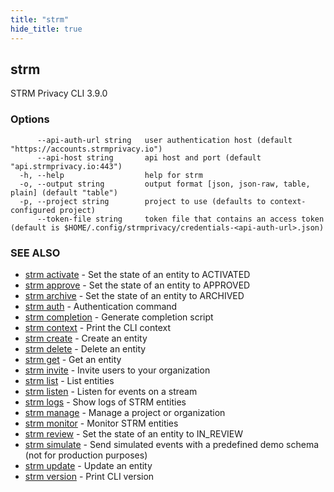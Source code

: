 ```yaml
---
title: "strm"
hide_title: true
---
```

## strm

STRM Privacy CLI 3.9.0

### Options

```
      --api-auth-url string   user authentication host (default "https://accounts.strmprivacy.io")
      --api-host string       api host and port (default "api.strmprivacy.io:443")
  -h, --help                  help for strm
  -o, --output string         output format [json, json-raw, table, plain] (default "table")
  -p, --project string        project to use (defaults to context-configured project)
      --token-file string     token file that contains an access token (default is $HOME/.config/strmprivacy/credentials-<api-auth-url>.json)
```

### SEE ALSO

* [strm activate](docs/04-reference/01-cli-reference/strm/activate/index.md)	 - Set the state of an entity to ACTIVATED
* [strm approve](docs/04-reference/01-cli-reference/strm/approve/index.md)	 - Set the state of an entity to APPROVED
* [strm archive](docs/04-reference/01-cli-reference/strm/archive/index.md)	 - Set the state of an entity to ARCHIVED
* [strm auth](docs/04-reference/01-cli-reference/strm/auth/index.md)	 - Authentication command
* [strm completion](docs/04-reference/01-cli-reference/strm/completion.md)	 - Generate completion script
* [strm context](docs/04-reference/01-cli-reference/strm/context/index.md)	 - Print the CLI context
* [strm create](docs/04-reference/01-cli-reference/strm/create/index.md)	 - Create an entity
* [strm delete](docs/04-reference/01-cli-reference/strm/delete/index.md)	 - Delete an entity
* [strm get](docs/04-reference/01-cli-reference/strm/get/index.md)	 - Get an entity
* [strm invite](docs/04-reference/01-cli-reference/strm/invite/index.md)	 - Invite users to your organization
* [strm list](docs/04-reference/01-cli-reference/strm/list/index.md)	 - List entities
* [strm listen](docs/04-reference/01-cli-reference/strm/listen/index.md)	 - Listen for events on a stream
* [strm logs](docs/04-reference/01-cli-reference/strm/logs/index.md)	 - Show logs of STRM entities
* [strm manage](docs/04-reference/01-cli-reference/strm/manage/index.md)	 - Manage a project or organization
* [strm monitor](docs/04-reference/01-cli-reference/strm/monitor/index.md)	 - Monitor STRM entities
* [strm review](docs/04-reference/01-cli-reference/strm/review/index.md)	 - Set the state of an entity to IN_REVIEW
* [strm simulate](docs/04-reference/01-cli-reference/strm/simulate/index.md)	 - Send simulated events with a predefined demo schema (not for production purposes)
* [strm update](docs/04-reference/01-cli-reference/strm/update/index.md)	 - Update an entity
* [strm version](docs/04-reference/01-cli-reference/strm/version.md)	 - Print CLI version

